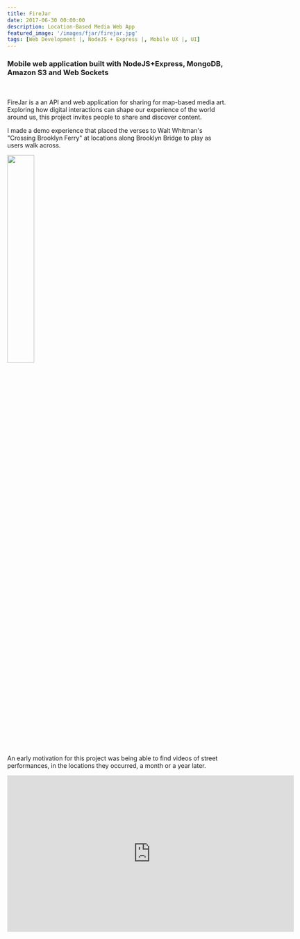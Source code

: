 ```yaml
---
title: FireJar
date: 2017-06-30 00:00:00
description: Location-Based Media Web App
featured_image: '/images/fjar/firejar.jpg'
tags: [Web Development |, NodeJS + Express |, Mobile UX |, UI]
---
```


<h3> Mobile web application built with NodeJS+Express, MongoDB, Amazon S3 and Web Sockets</h3>

<div class="gallery" data-columns="2">
  <img src="{{ site.baseurl }}/images/fjar/phnbrdg.JPG" alt="" title="phone image">
  <img src="{{ site.baseurl }}/images/fjar/whitman.JPG" alt="" title="sticker image">
</div>
<br>
FireJar is a an API and web application for sharing for map-based media art.
Exploring how digital interactions can shape our experience of the world around us, this project invites people to share and discover content. 

I made a demo experience that placed the verses to Walt Whitman's "Crossing Brooklyn Ferry" at locations along Brooklyn Bridge to play as users walk across.  


<img style="width: 35%; margin: 0 auto;" src="{{ site.baseurl }}/images/fjar/brdgapprch.gif" alt="" title="example image">

An early motivation for this project was being able to find videos of street performances, in the locations they occurred, a month or a year later.


<iframe src="https://player.vimeo.com/video/165600223" width="660" height="360" frameborder="0" webkitallowfullscreen mozallowfullscreen allowfullscreen></iframe>


